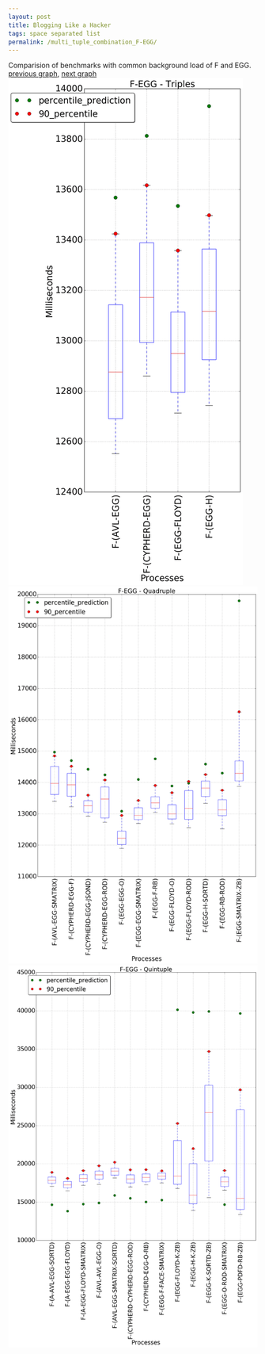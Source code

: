 ```yaml
---
layout: post
title: Blogging Like a Hacker
tags: space separated list
permalink: /multi_tuple_combination_F-EGG/
---
```


Comparision of benchmarks with common background load of F and EGG.
[previous graph](../multi_tuple_combination_F-CYPHERD/), [next graph](../multi_tuple_combination_F-FACE/)
<img src="./images/triple/F/F-EGG_box.png" alt="graph figure"><img src="./images/quadruple/F/F-EGG_box.png" alt="graph figure"><img src="./images/quintuple/F/F-EGG_box.png" alt="graph figure">